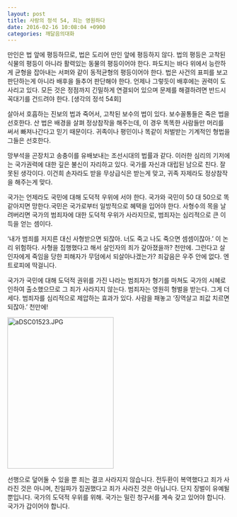 ```yaml
---
layout: post
title: 사랑의 정석 54, 죄는 영원하다
date: 2016-02-16 10:08:04 +0900
categories: 깨달음의대화
---
```

  


      
만인은 법 앞에 평등하므로, 법은 도리어 만인 앞에 평등하지 않다. 법의 평등은 고착된 식물의 평등이 아니라 활력있는 동물의 평등이어야 한다. 파도치는 바다 위에서 능란하게 균형을 잡아내는 서퍼와 같이 동적균형의 평등이어야 한다. 법은 사건의 표피를 보고 판단하는게 아니라 배후을 들추어 판단해야 한다. 언제나 그렇듯이 배후에는 권력이 도사리고 있다. 모든 것은 정점까지 긴밀하게 연결되어 있으며 문제를 해결하려면 반드시 꼭대기를 건드려야 한다. [생각의 정석 54회]

  


살아서 호흡하는 진보의 법과 죽어서, 고착된 보수의 법이 있다. 보수꼴통들은 죽은 법을 선호한다. 산 법은 배경을 살펴 정상참작을 해주는데, 이 경우 똑똑한 사람들만 머리를 써서 빠져나간다고 믿기 때문이다. 귀족이나 평민이나 똑같이 처벌받는 기계적인 형법을 그들은 선호한다.

  


망부석을 곤장치고 송충이를 유배보내는 조선시대의 법률과 같다. 이러한 심리의 기저에는 국가권력에 대한 깊은 불신이 자리하고 있다. 국가를 자신과 대립된 남으로 친다. 잘못된 생각이다. 이건희 손자라도 받을 무상급식은 받는게 맞고, 귀족 자제라도 정상참작을 해주는게 맞다.

  


국가는 언제라도 국민에 대해 도덕적 우위에 서야 한다. 국가와 국민이 50 대 50으로 똑같아지면 망한다.국민은 국가로부터 일방적으로 혜택을 입어야 한다. 사형수의 목을 날려버리면 국가의 범죄자에 대한 도덕적 우위가 사라지므로, 범죄자는 심리적으로 큰 이득을 얻는 셈이다.

  


‘내가 범죄를 저지른 대신 사형받으면 되잖아. 너도 죽고 나도 죽으면 셈셈이잖아.’ 이 논리 위험하다. 사형을 집행했다고 해서 살인자의 죄가 갚아졌을까? 천만에. 그런다고 살인자에게 죽임을 당한 피해자가 무덤에서 되살아나겠는가? 죄갚음은 우주 안에 없다. 엔트로피에 딱걸니다.

  


국가가 국민에 대해 도덕적 권위를 가진 나라는 범죄자가 형기를 마쳐도 국가의 시혜로 인하여 출소했으므로 그 죄가 사라지지 않는다. 범죄자는 영원히 형벌을 받는다. 그게 더 세다. 범죄자를 심리적으로 제압하는 효과가 있다. 사람을 패놓고 ‘징역살고 죄값 치르면 되잖아.’ 천만에!

  



<img src="assets/attach/images/198/312/675/aDSC01523.JPG" alt="aDSC01523.JPG" width="240" height="342" />   


  


선행으로 덮어둘 수 있을 뿐 죄는 결코 사라지지 않습니다. 전두환이 복역했다고 죄가 사라진 것은 아니며, 친일파가 집권했다고 죄가 사라진 것은 아닙니다. 단지 징벌이 유예될 뿐입니다. 국가의 도덕적 우위를 위해. 국가는 밀린 청구서를 계속 갖고 있어야 합니다. 국가가 갑이어야 합니다.
